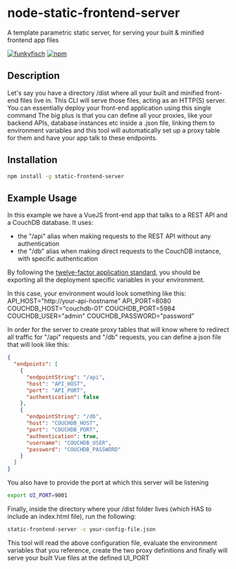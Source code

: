 # node-static-frontend-server

A template parametric static server, for serving your built &amp; minified frontend app files

[![funkyfisch](https://circleci.com/gh/funkyfisch/node-static-frontend-server.svg?style=shield)](https://circleci.com/gh/funkyfisch/node-static-frontend-server?branch=master)
[![npm](https://img.shields.io/npm/v/static-frontend-server)](https://www.npmjs.com/package/static-frontend-server)

## Description

Let's say you have a directory /dist where all your built and minified front-end files live in.
This CLI will serve those files, acting as an HTTP(S) server. You can essentially deploy your
front-end application using this single command
The big plus is that you can define all your proxies, like your backend APIs, database instances etc
inside a .json file, linking them to environment variables and this tool will automatically set up
a proxy table for them and have your app talk to these endpoints.

## Installation

```bash
npm install -g static-frontend-server
```

## Example Usage

In this example we have a VueJS front-end app that talks to a REST API and a CouchDB database.
It uses:

- the "/api" alias when making requests to the REST API without any authentication
- the "/db" alias when making direct requests to the CouchDB instance, with specific authentication

By following the [twelve-factor application standard](https://12factor.net/config),
you should be exporting all the deployment specific variables in your environment.

In this case, your environment would look something like this:
API_HOST="http://your-api-hostname"
API_PORT=8080
COUCHDB_HOST="couchdb-01"
COUCHDB_PORT=5984
COUCHDB_USER="admin"
COUCHDB_PASSWORD="password"

In order for the server to create proxy tables that will know where to redirect all traffic for
"/api" requests and "/db" requests, you can define a json file that will look like this:

```json
{
  "endpoints": [
    {
      "endpointString": "/api",
      "host": "API_HOST",
      "port": "API_PORT",
      "authentication": false
    },
    {
      "endpointString": "/db",
      "host": "COUCHDB_HOST",
      "port": "COUCHDB_PORT",
      "authentication": true,
      "username": "COUCHDB_USER",
      "password": "COUCHDB_PASSWORD"
    }
  ]
}
```

You also have to provide the port at which this server will be listening

```bash
export UI_PORT=9001
```

Finally, inside the directory where your /dist folder lives
(which HAS to include an index.html file), run the following:

```bash
static-frontend-server -c your-config-file.json
```

This tool will read the above configuration file,
evaluate the environment variables that you reference,
create the two proxy definitions
and finally will serve your built Vue files at the defined UI_PORT
